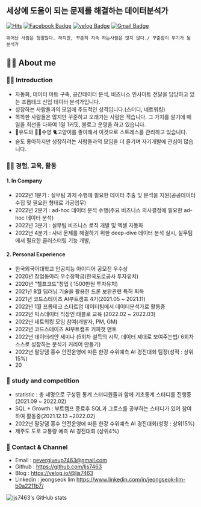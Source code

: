 ## 세상에 도움이 되는 문제를 해결하는 데이터분석가
[![Hits](https://hits.seeyoufarm.com/api/count/incr/badge.svg?url=https%3A%2F%2Fgithub.com%2Fljs7463&count_bg=%23DD727D&title_bg=%23CD3939&icon=&icon_color=%23CF9494&title=visit&edge_flat=false)](https://hits.seeyoufarm.com) [![Facebook Badge](https://img.shields.io/badge/-Facebook-1877f2?logo=facebook&logoColor=white&link={https://www.facebook.com/profile.php?id=100003668046363})]({https://www.facebook.com/profile.php?id=100003668046363})  [![velog Badge](http://img.shields.io/badge/-Study%20blog-black?style=flat-square&logo=velog.io&link=https://velog.io/@ljs7463)](https://velog.io/@ljs7463) [![Gmail Badge](https://img.shields.io/badge/Gmail-D14836?style=flat&logo=Gmail&logoColor=white)](mailto:nevergiveup7463@gmail.com)
```
뛰어난 사람은 정말많다. 하지만, 꾸준히 지속 하는사람은 많지 않다./ 꾸준함이 무기가 될 분석가
```

## 💁‍♂️ About me
### 👨‍💻 Introduction 
- 자동화, 데이터 마트 구축, 공간데이터 분석, 비즈니스 인사이트 전달을 담당하고 있는 프롭테크 신입 데이터 분석가입니다.
- 성장하는 사람들과의 모임에 주도적인 성격입니다.(스터디, 네트워킹)
- 똑똑한 사람들은 많지만 꾸준하고 오래가는 사람은 적습니다. 그 가치를 알기에 매일을 최선을 다하여 1일 1커밋, 블로그 운영을 하고 있습니다.
- 🥋유도와 🏊‍♂️수영 🐈고양이를 좋아해서 이것으로 스트레스를 관리하고 있습니다. 
- 술도 좋아하지만 성장하려는 사람들과의 모임을 더 즐기며 자기개발에 관심이 많습니다.
 
 

### 🚴‍♂️ 경험, 교육, 활동 

#### 1. In Company 
- 2022년 1분기 : 실무팀 과제 수행에 필요한 데이터 추출 및 분석을 지원(공공데이터 수집 및 필요한 형태로 가공업무)
- 2022년 2분기 : ad-hoc 데이터 분석 수행(주요 비즈니스 의사결정에 필요한 ad-hoc 데이터 분석)
- 2022년 3분기 : 실무팀 비즈니스 로직 개발 및 엑셀 자동화
- 2022년 4분기 : 사내 문제를 해결하기 위한 deep-dive 데이터 분석 실시, 실무팀에서 필요한 클러스터링 기능 개발,  

#### 2. Personal Experience
- 한국외국어대학교 인공지능 아이디어 공모전 우수상
- 2020년 창업동아리 우수장학금(한국도로공사 투자유치)
- 2020년 "헬프코드"창업 ( 1500만원 투자유치)
- 2021년 8월 딥러닝 기술을 활용한 드론 보완관련 특허 획득
- 2021년 코드스테이츠 AI부트캠프 4기(2021.05 ~ 2021.11)
- 2022년 1월 프롭테크 스타트업 데이터팀에서 데이터분석가로 활동중
- 2022년 빅스데이터 직장인 태블로 교육 (2022.02 ~ 2022.03)
- 2022년 네트워킹 모임 참여(개발자, PM, GM)
- 2022년 코드스테이츠 AI부트캠프 커피챗 맨토
- 2022년 데이터리안 세미나 (5회차 설득의 시작, 데이터 제대로 보여주는법/ 6회차 스스로 성장하는 분석가 커리어 만들기)
- 2022년 팔당댐 홍수 안전운영에 따른 한강 수위예측 AI 경진대회 팀장(성적 : 상위 15%)
- 20

### 👥 study and competition
- statistic : 총 네명으로 구성된 통계 스터디원들과 함께 기초통계 스터디를 진행중(2021.09 ~ 2022.02)
- SQL + Growth : 부트캠프 종료후 SQL과 그로스를 공부하는 스터디가 있어 참여하여 활동중(2021.12.13 ~2022.02)
- 2022년 팔당댐 홍수 안전운영에 따른 한강 수위예측 AI 경진대회(성정 : 상위15%)
- 제주도 도로 교통량 예측 AI 경진대회 (상위4%)


### 💼 Contact & Channel 
 - Email : nevergiveup7463@gmail.com 
 - Github : https://github.com/ljs7463
 - Blog : https://velog.io/@ljs7463
 - Linkedin : jeongseok lim <https://www.linkedin.com/in/jeongseok-lim-b0a2211b7/>










![ljs7463's GitHub stats](https://github-readme-stats.vercel.app/api?username=ljs7463&show_icons=true&theme=radical)

